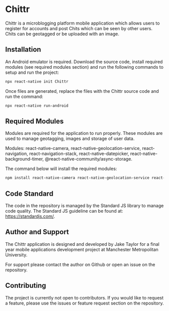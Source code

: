 # Chittr
Chittr is a microblogging platform mobile application which allows users to register for accounts and post Chits which can be seen by other users. Chits can be geotagged or be uploaded with an image.

## Installation
An Android emulator is required. Download the source code, install required modules (see required modules section) and run the following commands to setup and run the project:
```bash
npx react-native init Chittr
```

Once files are generated, replace the files with the Chittr source code and run the command:
```bash
npx react-native run-android
```

## Required Modules
Modules are required for the application to run properly. These modules are used to manage geotagging, images and storage of user data.
 
Modules: 
react-native-camera,
react-native-geolocation-service,
react-navigation,
react-navigation-stack,
react-native-datepicker,
react-native-background-timer,
@react-native-community/async-storage.
 
The command below will install the required modules:
```bash
npm install react-native-camera react-native-geolocation-service react-navigation react-navigation-stack react-native-datepicker react-native-background-timer @react-native-community/async-storage
```

## Code Standard
The code in the repository is managed by the Standard JS library to manage code quality. The Standard JS guideline can be found at: https://standardjs.com/.

## Author and Support
The Chittr application is designed and developed by Jake Taylor for a final year mobile applications development project at Manchester Metropolitan University.

For support please contact the author on Github or open an issue on the repository.

## Contributing
The project is currently not open to contributors. If you would like to request a feature, please use the issues or feature request section on the repository.
